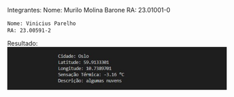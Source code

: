 Integrantes: 
    Nome: Murilo Molina Barone 
    RA: 23.01001-0

    Nome: Vinicius Parelho
    RA: 23.00591-2 


Resultado:
    <img src="./resultado.jpg" alt="Resultado do projeto"/>
